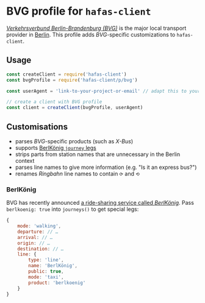 # BVG profile for `hafas-client`

[*Verkehrsverbund Berlin-Brandenburg (BVG)*](https://en.wikipedia.org/wiki/Verkehrsverbund_Berlin-Brandenburg) is the major local transport provider in [Berlin](https://en.wikipedia.org/wiki/Berlin). This profile adds *BVG*-specific customizations to `hafas-client`.

## Usage

```js
const createClient = require('hafas-client')
const bvgProfile = require('hafas-client/p/bvg')

const userAgent = 'link-to-your-project-or-email' // adapt this to your project!

// create a client with BVG profile
const client = createClient(bvgProfile, userAgent)
```


## Customisations

- parses *BVG*-specific products (such as *X-Bus*)
- supports [BerlKönig `journey` legs](#berlkoenig)
- strips parts from station names that are unnecessary in the Berlin context
- parses line names to give more information (e.g. "Is it an express bus?")
- renames *Ringbahn* line names to contain `⟳` and `⟲`

### BerlKönig

BVG has recently announced [a ride-sharing service called *BerlKönig*](https://www.berlkoenig.de). Pass `berlkoenig: true` into `journeys()` to get special legs:

```js
{
	mode: 'walking',
	departure: // …
	arrival: // …
	origin: // …
	destination: // …
	line: {
		type: 'line',
		name: 'BerlKönig',
		public: true,
		mode: 'taxi',
		product: 'berlkoenig'
	}
}
```
